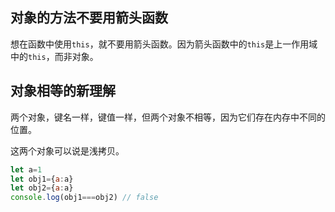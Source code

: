## 对象的方法不要用箭头函数

想在函数中使用`this`，就不要用箭头函数。因为箭头函数中的`this`是上一作用域中的`this`，而非对象。

## 对象相等的新理解

两个对象，键名一样，键值一样，但两个对象不相等，因为它们存在内存中不同的位置。

这两个对象可以说是浅拷贝。

```js
let a=1
let obj1={a:a}
let obj2={a:a}
console.log(obj1===obj2) // false
```

